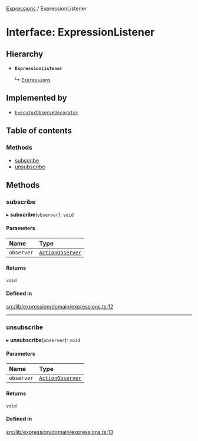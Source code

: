 [Expressions](../README.md) / ExpressionListener

# Interface: ExpressionListener

## Hierarchy

- **`ExpressionListener`**

  ↳ [`Expressions`](Expressions.md)

## Implemented by

- [`ExecutorObserveDecorator`](../classes/ExecutorObserveDecorator.md)

## Table of contents

### Methods

- [subscribe](ExpressionListener.md#subscribe)
- [unsubscribe](ExpressionListener.md#unsubscribe)

## Methods

### subscribe

▸ **subscribe**(`observer`): `void`

#### Parameters

| Name | Type |
| :------ | :------ |
| `observer` | [`ActionObserver`](../classes/ActionObserver.md) |

#### Returns

`void`

#### Defined in

[src/lib/expression/domain/expressions.ts:12](https://github.com/data7expressions/3xpr/blob/820056652399b9d4be780d625cfa3ed69c7546d3/src/lib/expression/domain/expressions.ts#L12)

___

### unsubscribe

▸ **unsubscribe**(`observer`): `void`

#### Parameters

| Name | Type |
| :------ | :------ |
| `observer` | [`ActionObserver`](../classes/ActionObserver.md) |

#### Returns

`void`

#### Defined in

[src/lib/expression/domain/expressions.ts:13](https://github.com/data7expressions/3xpr/blob/820056652399b9d4be780d625cfa3ed69c7546d3/src/lib/expression/domain/expressions.ts#L13)
